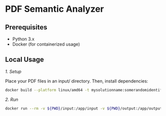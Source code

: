 # PDF Semantic Analyzer


## Prerequisites

-   Python 3.x
-   Docker (for containerized usage)

## Local Usage

*1. Setup*

Place your PDF files in an input/ directory. Then, install dependencies:

```bash
docker build --platform linux/amd64 -t mysolutionname:somerandomidentifier .
```
*2. Run*
```bash
docker run --rm -v ${PWD}/input:/app/input -v ${PWD}/output:/app/output --network none mysolutionname:somerandomidentifier
```
